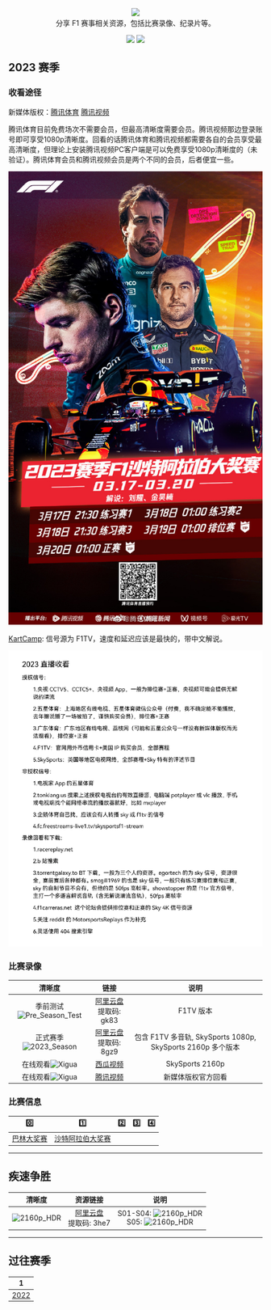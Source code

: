 <p align="center">
  <img src="/media/img/logos/f1.svg"/>
  <br>分享 F1 赛事相关资源，包括比赛录像、纪录片等。
</p>

<p align="center">
  <a href="https://space.bilibili.com/175358"><img src="https://img.shields.io/badge/B%E7%AB%99-Bilibili-blue"></a>
  <a href="https://weibo.com/jayyoung1"><img src="https://img.shields.io/badge/%E6%96%B0%E6%B5%AA-Weibo-red"></a>
</p>

## 2023 赛季

### 收看途径

新媒体版权：[腾讯体育](https://kbs.sports.qq.com/#100361) [腾讯视频](https://v.qq.com/x/live/sport.html)

腾讯体育目前免费场次不需要会员，但最高清晰度需要会员。腾讯视频那边登录账号即可享受1080p清晰度。回看的话腾讯体育和腾讯视频都需要各自的会员享受最高清晰度，但理论上安装腾讯视频PC客户端是可以免费享受1080p清晰度的（未验证）。腾讯体育会员和腾讯视频会员是两个不同的会员，后者便宜一些。

![海报](/media/img/photos/tencent-sports-2023.jpg)

[KartCamp](https://kart.camp/): 信号源为 F1TV，速度和延迟应该是最快的，带中文解说。

![broadcast](/media/img/broadcast.webp)

### 比赛录像

|                                   清晰度                                   |                                    链接                                    |                            说明                             |
| :------------------------------------------------------------------------: | :------------------------------------------------------------------------: | :---------------------------------------------------------: |
| 季前测试![Pre_Season_Test](https://img.shields.io/badge/1080p-高帧率-blue) | [阿里云盘](https://www.aliyundrive.com/s/n6wHoJqHUrL#gk83)<br>提取码: gk83 |                          F1TV 版本                          |
|   正式赛季![2023_Season](https://img.shields.io/badge/2160p-高帧率-gold)   | [阿里云盘](https://www.aliyundrive.com/s/SQKMpHBn8BX#8gz9)<br>提取码: 8gz9 | 包含 F1TV 多音轨, SkySports 1080p, SkySports 2160p 多个版本 |
|在线观看![Xigua](https://img.shields.io/badge/2160p-高帧率-gold)|[西瓜视频](https://www.ixigua.com/7207384447028167180)|SkySports 2160p|
|在线观看![Xigua](https://img.shields.io/badge/1080p-SDR-blue)|[腾讯视频](https://v.qq.com/x/search/?q=%E7%BA%B5%E6%83%85F1)|新媒体版权官方回看|

### 比赛信息

|0️⃣|1️⃣|2️⃣|3️⃣|4️⃣|
|:-:|:-:|:-:|:-:|:-:|
|[巴林大奖赛](/races/2023/R01.README.md)|[沙特阿拉伯大奖赛](/races/2023/R02.README.md)|

---

## 疾速争胜

|                          清晰度                           |                                  资源链接                                  |                                                                 说明                                                                 |
| :-------------------------------------------------------: | :------------------------------------------------------------------------: | :----------------------------------------------------------------------------------------------------------------------------------: |
| ![2160p_HDR](https://img.shields.io/badge/2160p-HDR-gold) | [阿里云盘](https://www.aliyundrive.com/s/gyN1pNHwgcx#3he7)<br>提取码: 3he7 | S01-S04: ![2160p_HDR](https://img.shields.io/badge/2160p-HDR-gold)<br>S05: ![2160p_HDR](https://img.shields.io/badge/1080p-HDR-gold) |

---

## 过往赛季

|               1               |
| :---------------------------: |
| [2022](/races/2022/README.md) |
